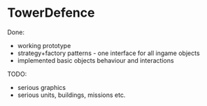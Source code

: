 # TowerDefence

Done:
- working prototype
- strategy+factory patterns - one interface for all ingame objects
- implemented basic objects behaviour and interactions

TODO: 
- serious graphics
- serious units, buildings, missions etc.
